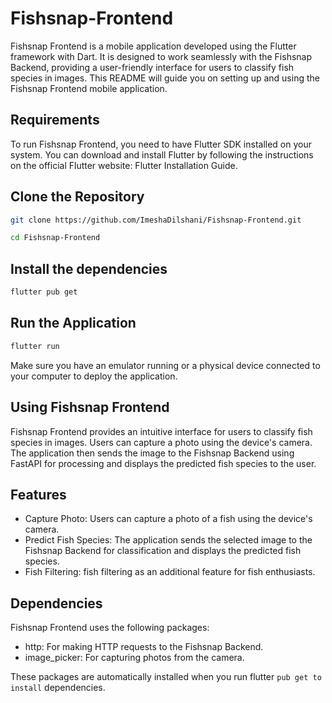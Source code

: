 # Fishsnap-Frontend

Fishsnap Frontend is a mobile application developed using the Flutter framework with Dart. It is designed to work seamlessly with the Fishsnap Backend, providing a user-friendly interface for users to classify fish species in images. This README will guide you on setting up and using the Fishsnap Frontend mobile application.

## Requirements
To run Fishsnap Frontend, you need to have Flutter SDK installed on your system. You can download and install Flutter by following the instructions on the official Flutter website: Flutter Installation Guide.

## Clone the Repository
```bash
git clone https://github.com/ImeshaDilshani/Fishsnap-Frontend.git
```
```bash
cd Fishsnap-Frontend
```
## Install the dependencies
```bash
flutter pub get
```
## Run the Application
```bash
flutter run
```
Make sure you have an emulator running or a physical device connected to your computer to deploy the application.

## Using Fishsnap Frontend
Fishsnap Frontend provides an intuitive interface for users to classify fish species in images. Users can capture a photo using the device's camera. The application then sends the image to the Fishsnap Backend using FastAPI for processing and displays the predicted fish species to the user.

## Features
- Capture Photo: Users can capture a photo of a fish using the device's camera.
- Predict Fish Species: The application sends the selected image to the Fishsnap Backend for classification and displays the predicted fish species.
- Fish Filtering: fish filtering as an additional feature for fish enthusiasts.

## Dependencies
Fishsnap Frontend uses the following packages:
- http: For making HTTP requests to the Fishsnap Backend.
- image_picker: For capturing photos from the camera.

These packages are automatically installed when you run flutter ```pub get to install``` dependencies.






